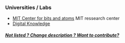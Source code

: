 

### Universities / Labs

* [MIT Center for bits and atoms](http://cba.mit.edu/) MIT ressearch center 
* [Digital Knowledge](http://dk-digital-knowledge.com/studio) 


##### [Not listed ? Change description ? Want to contribute?](/not-listed.md) 
